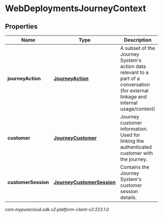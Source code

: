 # WebDeploymentsJourneyContext


## Properties

| Name | Type | Description | Notes |
| ------------ | ------------- | ------------- | ------------- |
| **journeyAction** | [**JourneyAction**](JourneyAction) | A subset of the Journey System's action data relevant to a part of a conversation (for external linkage and internal usage/context) |  [optional] |
| **customer** | [**JourneyCustomer**](JourneyCustomer) | Journey customer information. Used for linking the authenticated customer with the journey.  |  [optional] |
| **customerSession** | [**JourneyCustomerSession**](JourneyCustomerSession) | Contains the Journey System's customer session details. |  [optional] |




_com.mypurecloud.sdk.v2:platform-client-v2:223.1.0_
